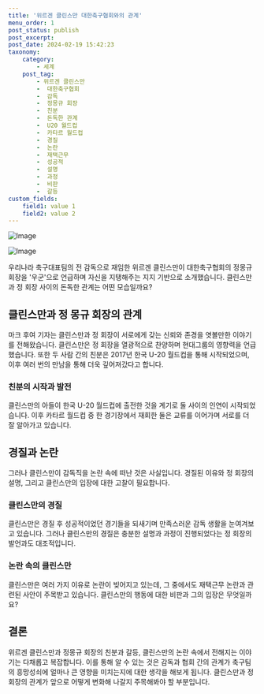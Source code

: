 ```yaml
---
title: '위르겐 클린스만 대한축구협회와의 관계'
menu_order: 1
post_status: publish
post_excerpt: 
post_date: 2024-02-19 15:42:23
taxonomy:
    category:
        - 세계
    post_tag:
        - 위르겐 클린스만
        -  대한축구협회
        -  감독
        -  정몽규 회장
        -  친분
        -  돈독한 관계
        -  U20 월드컵
        -  카타르 월드컵
        -  경질
        -  논란
        -  재택근무
        -  성공적
        -  설명
        -  과정
        -  비판
        -  갈등
custom_fields:
    field1: value 1
    field2: value 2
---
```


![Image](https://imgnews.pstatic.net/image/015/2024/02/19/0004949878_001_20240219081001063.jpg?type=w647)

![Image](https://imgnews.pstatic.net/image/015/2024/02/19/0004949878_002_20240219081001101.jpg?type=w647)

우리나라 축구대표팀의 전 감독으로 재임한 위르겐 클린스만이 대한축구협회의 정몽규 회장을 '우군'으로 언급하며 자신을 지탱해주는 지지 기반으로 소개했습니다. 클린스만과 정 회장 사이의 돈독한 관계는 어떤 모습일까요?
## 클린스만과 정 몽규 회장의 관계
마크 후여 기자는 클린스만과 정 회장이 서로에게 갖는 신뢰와 존경을 엿볼만한 이야기를 전해왔습니다. 클린스만은 정 회장을 열광적으로 찬양하며 현대그룹의 영향력을 언급했습니다. 또한 두 사람 간의 친분은 2017년 한국 U-20 월드컵을 통해 시작되었으며, 이후 여러 번의 만남을 통해 더욱 깊어져갔다고 합니다.
### 친분의 시작과 발전
클린스만의 아들이 한국 U-20 월드컵에 출전한 것을 계기로 둘 사이의 인연이 시작되었습니다. 이후 카타르 월드컵 중 한 경기장에서 재회한 둘은 교류를 이어가며 서로를 더 잘 알아가고 있습니다.
## 경질과 논란
그러나 클린스만이 감독직을 논란 속에 떠난 것은 사실입니다. 경질된 이유와 정 회장의 설명, 그리고 클린스만의 입장에 대한 고찰이 필요합니다.
### 클린스만의 경질
클린스만은 경질 후 성공적이었던 경기들을 되새기며 만족스러운 감독 생활을 눈여겨보고 있습니다. 그러나 클린스만의 경질은 충분한 설명과 과정이 진행되었다는 정 회장의 발언과도 대조적입니다.
### 논란 속의 클린스만
클린스만은 여러 가지 이유로 논란이 빚어지고 있는데, 그 중에서도 재택근무 논란과 관련된 사안이 주목받고 있습니다. 클린스만의 행동에 대한 비판과 그의 입장은 무엇일까요?
## 결론
위르겐 클린스만과 정몽규 회장의 친분과 갈등, 클린스만의 논란 속에서 전해지는 이야기는 다채롭고 복잡합니다. 이를 통해 알 수 있는 것은 감독과 협회 간의 관계가 축구팀의 흥망성쇠에 얼마나 큰 영향을 미치는지에 대한 생각을 해보게 됩니다. 클린스만과 정 회장의 관계가 앞으로 어떻게 변화해 나갈지 주목해봐야 할 부분입니다.
